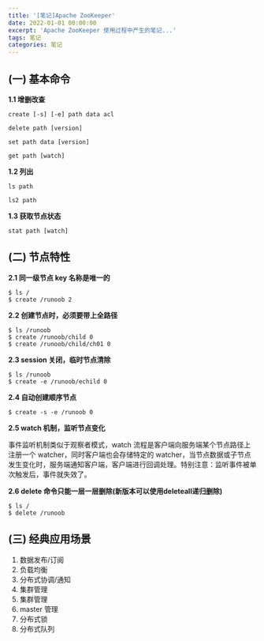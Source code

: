```yaml
---
title: '[笔记]Apache ZooKeeper'
date: 2022-01-01 00:00:00
excerpt: 'Apache ZooKeeper 使用过程中产生的笔记...'
tags: 笔记
categories: 笔记
---
```


## (一) 基本命令

**1.1 增删改查**

```
create [-s] [-e] path data acl

delete path [version]

set path data [version]

get path [watch]
```

**1.2 列出**

```
ls path

ls2 path
```

**1.3 获取节点状态**

```
stat path [watch]
```

## (二) 节点特性

**2.1 同一级节点 key 名称是唯一的**

```
$ ls /
$ create /runoob 2
```

**2.2 创建节点时，必须要带上全路径**

```
$ ls /runoob
$ create /runoob/child 0
$ create /runoob/child/ch01 0
```

**2.3 session 关闭，临时节点清除**

```
$ ls /runoob
$ create -e /runoob/echild 0
```

**2.4 自动创建顺序节点**

```
$ create -s -e /runoob 0
```

**2.5 watch 机制，监听节点变化**

事件监听机制类似于观察者模式，watch 流程是客户端向服务端某个节点路径上注册一个 watcher，同时客户端也会存储特定的 watcher，当节点数据或子节点发生变化时，服务端通知客户端，客户端进行回调处理。特别注意：监听事件被单次触发后，事件就失效了。

**2.6 delete 命令只能一层一层删除(新版本可以使用deleteall递归删除)**

```
$ ls /
$ delete /runoob
```

## (三) 经典应用场景

1. 数据发布/订阅
2. 负载均衡
3. 分布式协调/通知
4. 集群管理
5. 集群管理
6. master 管理
7. 分布式锁
8. 分布式队列
